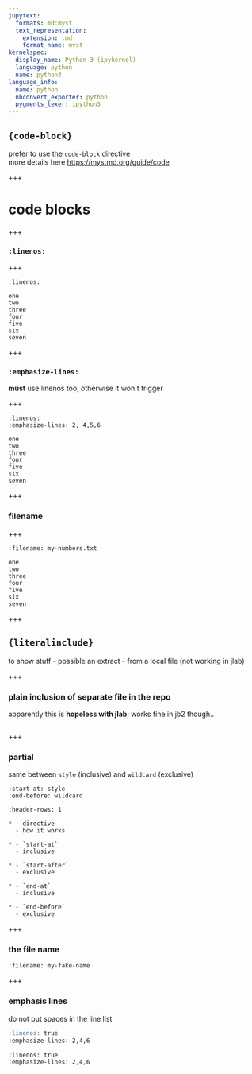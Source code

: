 ```yaml
---
jupytext:
  formats: md:myst
  text_representation:
    extension: .md
    format_name: myst
kernelspec:
  display_name: Python 3 (ipykernel)
  language: python
  name: python3
language_info:
  name: python
  nbconvert_exporter: python
  pygments_lexer: ipython3
---
```


## `{code-block}`

prefer to use the `code-block` directive  
more details here <https://mystmd.org/guide/code>

+++

# code blocks

+++

### `:linenos:`

+++

```{code-block}
:linenos:

one
two
three
four
five
six
seven
```

+++

### `:emphasize-lines:`

**must** use linenos too, otherwise it won't trigger

+++

```{code-block}
:linenos:
:emphasize-lines: 2, 4,5,6

one
two
three
four
five
six
seven
```

+++

### filename

+++

```{code-block}
:filename: my-numbers.txt

one
two
three
four
five
six
seven
```

+++

## `{literalinclude}`

to show stuff - possible an extract - from a local file
(not working in jlab)

+++

### plain inclusion of separate file in the repo

apparently this is **hopeless with jlab**; works fine in jb2 though..

```{literalinclude} Makefile
```

+++

### partial

same between `style` (inclusive) and `wildcard` (exclusive)

```{literalinclude} Makefile
:start-at: style
:end-before: wildcard
```

```{list-table}
:header-rows: 1

* - directive
  - how it works

* - `start-at`
  - inclusive

* - `start-after`
  - exclusive

* - `end-at`
  - inclusive

* - `end-before`
  - exclusive
```

+++

### the file name

```{literalinclude} Makefile
:filename: my-fake-name

```

+++

### emphasis lines

do not put spaces in the line list
```markdown
:linenos: true
:emphasize-lines: 2,4,6
```

```{literalinclude} Makefile
:linenos: true
:emphasize-lines: 2,4,6
```

